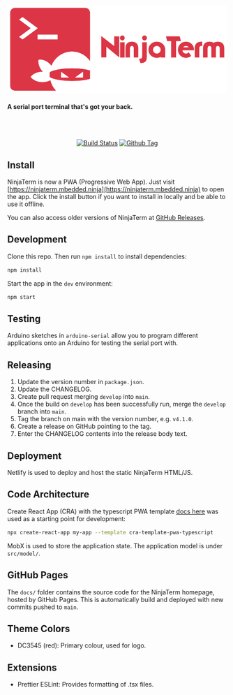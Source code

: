 <p align="center"><img src="img/logo/v3/github-readme-logo.png" alt="QList" height="200px"></p>

#### A serial port terminal that's got your back.

<br>

<br>

<div align="center">

[![Build Status][github-actions-status]][github-actions-url]
[![Github Tag][github-tag-image]][github-tag-url]

</div>

## Install

NinjaTerm is now a PWA (Progressive Web App). Just visit [https://ninjaterm.mbedded.ninja](https://ninjaterm.mbedded.ninja) to open the app. Click the install button if you want to install in locally and be able to use it offline.

You can also access older versions of NinjaTerm at [GitHub Releases](https://github.com/gbmhunter/NinjaTerm/releases).

## Development

Clone this repo. Then run `npm install` to install dependencies:

```bash
npm install
```

Start the app in the `dev` environment:

```bash
npm start
```

## Testing

Arduino sketches in `arduino-serial` allow you to program different applications onto an Arduino for testing the serial port with.

## Releasing

1. Update the version number in `package.json`.
1. Update the CHANGELOG.
1. Create pull request merging `develop` into `main`.
1. Once the build on `develop` has been successfully run, merge the `develop` branch into `main`.
1. Tag the branch on main with the version number, e.g. `v4.1.0`.
1. Create a release on GitHub pointing to the tag.
1. Enter the CHANGELOG contents into the release body text.

## Deployment

Netlify is used to deploy and host the static NinjaTerm HTML/JS.

## Code Architecture

Create React App (CRA) with the typescript PWA template [docs here](https://create-react-app.dev/docs/making-a-progressive-web-app/) was used as a starting point for development:

```bash
npx create-react-app my-app --template cra-template-pwa-typescript
```

MobX is used to store the application state. The application model is under `src/model/`.

## GitHub Pages

The `docs/` folder contains the source code for the NinjaTerm homepage, hosted by GitHub Pages. This is automatically build and deployed with new commits pushed to `main`.

## Theme Colors

* DC3545 (red): Primary colour, used for logo.

## Extensions

* Prettier ESLint: Provides formatting of .tsx files.

[github-actions-status]: https://github.com/gbmhunter/NinjaTerm/workflows/Test/badge.svg
[github-actions-url]: https://github.com/gbmhunter/NinjaTerm/actions
[github-tag-image]: https://img.shields.io/github/tag/gbmhunter/NinjaTerm.svg?label=version
[github-tag-url]: https://github.com/gbmhunter/NinjaTerm/releases/latest
